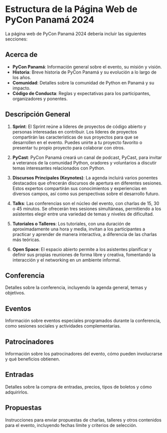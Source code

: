 # Estructura de la Página Web de PyCon Panamá 2024

La página web de PyCon Panamá 2024 debería incluir las siguientes secciones:

## Acerca de

- **PyCon Panamá**: Información general sobre el evento, su misión y visión.
- **Historia**: Breve historia de PyCon Panamá y su evolución a lo largo de los años.
- **Comunidad**: Detalles sobre la comunidad de Python en Panamá y su impacto.
- **Código de Conducta**: Reglas y expectativas para los participantes, organizadores y ponentes.

## Descripción General

1. **Sprint**: El Sprint reúne a líderes de proyectos de código abierto y personas interesadas en contribuir. Los líderes de proyectos compartirán las características de sus proyectos para que se desarrollen en el evento. Puedes unirte a tu proyecto favorito o presentar tu propio proyecto para colaborar con otros.

2. **PyCast**: PyCon Panamá creará un canal de podcast, PyCast, para invitar a veteranos de la comunidad Python, oradores y voluntarios a discutir temas interesantes relacionados con Python.

3. **Discursos Principales (Keynotes)**: La agenda incluirá varios ponentes destacados que ofrecerán discursos de apertura en diferentes sesiones. Estos expertos compartirán sus conocimientos y experiencias en diversos campos, así como sus perspectivas sobre el desarrollo futuro.

4. **Talks**: Las conferencias son el núcleo del evento, con charlas de 15, 30 o 45 minutos. Se ofrecerán tres sesiones simultáneas, permitiendo a los asistentes elegir entre una variedad de temas y niveles de dificultad.

5. **Tutoriales o Talleres**: Los tutoriales, con una duración de aproximadamente una hora y media, invitan a los participantes a practicar y aprender de manera interactiva, a diferencia de las charlas más teóricas.

6. **Open Space**: El espacio abierto permite a los asistentes planificar y definir sus propias reuniones de forma libre y creativa, fomentando la interacción y el networking en un ambiente informal.

## Conferencia

Detalles sobre la conferencia, incluyendo la agenda general, temas y objetivos.

## Eventos

Información sobre eventos especiales programados durante la conferencia, como sesiones sociales y actividades complementarias.

## Patrocinadores

Información sobre los patrocinadores del evento, cómo pueden involucrarse y qué beneficios obtienen.

## Entradas

Detalles sobre la compra de entradas, precios, tipos de boletos y cómo adquirirlos.

## Propuestas

Instrucciones para enviar propuestas de charlas, talleres y otros contenidos para el evento, incluyendo fechas límite y criterios de selección.
